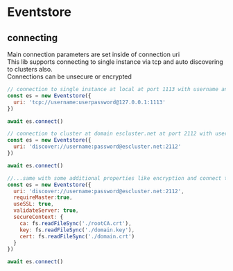 # Eventstore

## connecting

Main connection parameters are set inside of connection uri  
This lib supports connecting to single instance via tcp and auto discovering to clusters also.  
Connections can be unsecure or encrypted

```javascript
// connection to single instance at local at port 1113 with username and password
const es = new Eventstore({
  uri: 'tcp://username:userpassword@127.0.0.1:1113'
})

await es.connect()
```

```javascript
// connection to cluster at domain escluster.net at port 2112 with username and password
const es = new Eventstore({
  uri: 'discover://username:password@escluster.net:2112'
})

await es.connect()

//...same with some additional properties like encryption and connect to master only
const es = new Eventstore({
  uri: 'discover://username:password@escluster.net:2112',
  requireMaster:true,
  useSSL: true,
  validateServer: true,
  secureContext: {
    ca: fs.readFileSync('./rootCA.crt'),
    key: fs.readFileSync('./domain.key'),
    cert: fs.readFileSync('./domain.crt')
  }
})

await es.connect()
```